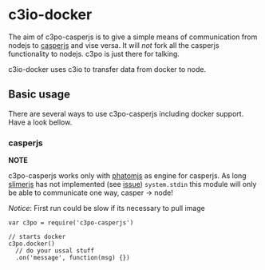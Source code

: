 # c3io-docker

The aim of c3po-casperjs is to give a simple means of communication from nodejs
to [casperjs](http://casperjs.org/) and vise versa. It will _not_ fork all the
casperjs functionality to nodejs. c3po is just there for talking.

c3io-docker uses c3io to transfer data from docker to node.


## Basic usage

There are several ways to use c3po-casperjs including docker support.
Have a look bellow.

### casperjs

__NOTE__

c3po-casperjs works only with [phatomjs](http://phantomjs.org/) as engine for casperjs.
As long [slimerjs](https://slimerjs.org/) has not implemented (see [issue](https://github.com/laurentj/slimerjs/issues/188))
`system.stdin` this module will only be able to communicate one way, casper -> node!

_Notice_: First run could be slow if its necessary to pull image

```node
var c3po = require('c3po-casperjs')

// starts docker
c3po.docker()
  // do your ussal stuff
  .on('message', function(msg) {})
```
